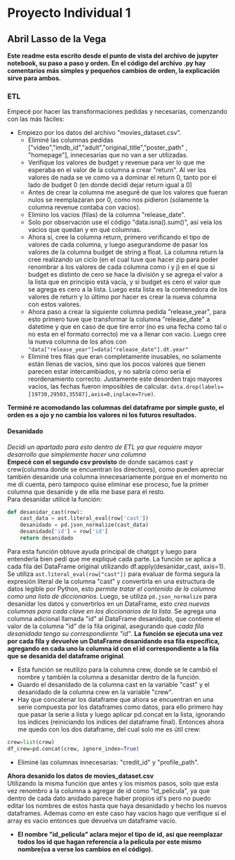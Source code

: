 # Proyecto Individual 1
## Abril Lasso de la Vega
**Este readme esta escrito desde el punto de vista del archivo de jupyter notebook, su paso a paso y orden.**
**En el código del archivo .py hay comentarios más simples y pequeños cambios de orden, la explicación sirve para ambos.**
### ETL
Empecé por hacer las transformaciones pedidas y necesarias, comenzando con las más fáciles:<br>
* Empiezo por los datos del archivo "movies_dataset.csv".<br>
    * Eliminé las columnas pedidas ["video","imdb_id","adult","original_title","poster_path" , "homepage"], innecesarias que no van a ser utilizadas.<br>
    * Verifique los valores de budget y revenue para ver lo que me esperaba en el valor de la columna a crear "return". Al ver los valores de nada se ve como va a dominar el return 0, tanto por el lado de budget 0 (en donde decidí dejar return igual a 0)
    * Antes de crear la columna me aseguré de que los valores que fueran nulos se reemplazaran por 0, como nos pidieron (solamente la columna revenue contaba con vacios).
    * Elimino los vacios (filas) de la columna "release_date".
    * Solo por observación use el código "data.isna().sum()", asi veía los vacios que quedan y en qué columnas.
    * Ahora sí, cree la columna return, primero verificando el tipo de valores de cada columna, y luego asegurandome de pasar los valores de la columna budget de string a float. La columna return la cree realizando un ciclo (en el cual tuve que hacer zip para poder renombrar a los valores de cada columna como i y j) en el que si budget es distinto de cero se hace la división y se agrega el valor a la lista que en principio está vacía, y si budget es cero el valor que se agrega es cero a la lista. Luego esta lista es la contenedora de los valores de return y lo último por hacer es crear la nueva columna con estos valores.
    * Ahora paso a crear la siguiente columna pedida "release_year", para esto primero tuve que transformar la columna "release_date" a datetime y que en caso de que tire error (no es una fecha como tal o no esta en el formato correcto) me va a llenar con vacio. Luego cree la nueva columna de los años con `"data["release_year"]=data["release_date"].dt.year"` 
    * Eliminé tres filas que eran completamente inusables, no solamente están llenas de vacios, sino que los pocos valores que tienen parecen estar intercambiados, y no sabría cómo sería el reordenamiento correcto. Justamente este desorden trajo mayores vacios, las fechas fueron imposibles de calcular. `data.drop(labels=[19730,29503,35587],axis=0,inplace=True)`.<br>

**Terminé re acomodando las columnas del dataframe por simple gusto, el orden es a ojo y no cambia los valores ni los futuros resultados.**

#### Desanidado
*Decidi un apartado para esto dentro de ETL ya que requiere mayor desarrollo que simplemente hacer una columna*<br>
**Empecé con el segundo csv provisto** de donde sacamos cast y crew(columna donde se encuentran los directores), como pueden apreciar también desanide una columna innecesariamente porque en el momento no me dí cuenta, pero tampoco quise eliminar ese proceso, fue la primer columna que desanide y de ella me base para el resto.<br>
Para desanidar utilicé la función:<br>
```python
def desanidar_cast(row):
    cast_data = ast.literal_eval(row['cast'])
    desanidado = pd.json_normalize(cast_data)
    desanidado['id'] = row['id']
    return desanidado
```
Para esta función obtuve ayuda principal de chatgpt y luego para entenderla bien pedí que me expliqué cada parte. La función se aplica a cada fila del DataFrame original utilizando df.apply(desanidar_cast, axis=1). Se utiliza `ast.literal_eval(row["cast"])` para evaluar de forma segura la expresión literal de la columna "cast" y convertirla en una estructura de datos legible por Python, esto *permite tratar el contenido de la columna como una lista de diccionarios*. Luego, se utiliza `pd.json_normalize` para desanidar los datos y convertirlos en un DataFrame, esto *crea nuevas columnas para cada clave en los diccionarios de la lista*. Se agrega una columna adicional llamada "id" al DataFrame desanidado, que contiene el valor de la columna "id" de la fila original, asegurando que *cada fila desanidada tenga su correspondiente "id"*. **La función se ejecuta una vez por cada fila y devuelve un DataFrame desanidando esa fila específica, agregando en cada uno la columna id con el id correspondiente a la fila que se desanida del dataframe original**.<br>
* Esta función se reutilizo para la columna crew, donde se le cambió el nombre y también la columna a desanidar dentro de la función.<br>
* Guardo el desanidado de la columna cast en la variable "cast" y el desanidado de la columna crew en la variable "crew".
* Hay que concatenar los dataframe que ahora se encuentran en una serie compuesta por los dataframes como datos, para ello primero hay que pasar la serie a lista y luego aplicar pd.concat en la lista, ignorando los indices (reiniciando los indices del dataframe final). Entonces ahora me quedo con los dos dataframe, del cual solo me es útil crew: 
```python
crew=list(crew)
df_crew=pd.concat(crew, ignore_index=True)
```
* Eliminé las columnas innecesarias: "credit_id" y "profile_path".<br>

**Ahora desanido los datos de movies_dataset.csv**<br>
Utilizando la misma función que antes y los mismos pasos, solo que esta vez renombro a la columna a agregar de id como "id_pelicula", ya que dentro de cada dato anidado parece haber propios id's pero no puedo editar los nombres de estos hasta que haya desanidado y hecho los nuevos dataframes. Ademas como en este caso hay vacios hago que verifique si el array es vacio entonces que devuelva un dataframe vacio.<br>
* **El nombre "id_pelicula" aclara mejor el tipo de id, asi que reemplazar todos los id que hagan referencia a la pelicula por este mismo nombre(va a verse los cambios en el código).**<br>
